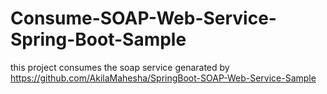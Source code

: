 # Consume-SOAP-Web-Service-Spring-Boot-Sample

this project consumes the soap service genarated by https://github.com/AkilaMahesha/SpringBoot-SOAP-Web-Service-Sample
